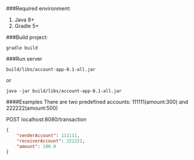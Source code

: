 ###Required environment:
1. Java 8+
2. Gradle 5+

###Build project:

```
gradle build
```

###Run server
```shell script
build/libs/account-app-0.1-all.jar
```
or
```shell script
java -jar build/libs/account-app-0.1-all.jar
```

####Examples
There are two predefined accounts: 111111(amount:300) and 222222(amount:500)

POST localhost:8080/transaction
```json
{
	"senderAccount": 111111,
	"receiverAccount": 222222,
	"amount": 100.0
}
```
